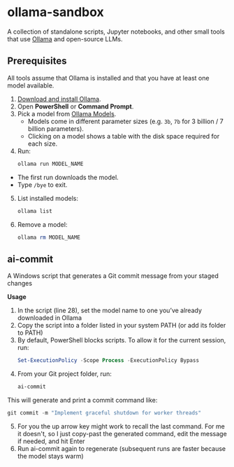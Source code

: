 # ollama-sandbox

A collection of standalone scripts, Jupyter notebooks, and other small tools that use [Ollama](https://ollama.com) and open-source LLMs.

## Prerequisites
All tools assume that Ollama is installed and that you have at least one model available.

1. [Download and install Ollama](https://ollama.com/download).  
2. Open **PowerShell** or **Command Prompt**.  
3. Pick a model from [Ollama Models](https://ollama.com/search).  
   - Models come in different parameter sizes (e.g. `3b`, `7b` for 3 billion / 7 billion parameters).  
   - Clicking on a model shows a table with the disk space required for each size.  
4. Run:
   ```powershell
   ollama run MODEL_NAME
- The first run downloads the model.
- Type `/bye` to exit.
5. List installed models:
   ```powershell
   ollama list
6. Remove a model:
   ```powershell
   ollama rm MODEL_NAME

## ai-commit
A Windows script that generates a Git commit message from your staged changes

**Usage**
1. In the script (line 28), set the model name to one you’ve already downloaded in Ollama
2. Copy the script into a folder listed in your system PATH (or add its folder to PATH)
3. By default, PowerShell blocks scripts. To allow it for the current session, run:
   ```powershell
   Set-ExecutionPolicy -Scope Process -ExecutionPolicy Bypass
4. From your Git project folder, run:
   ```powershell
   ai-commit
This will generate and print a commit command like:
   ```powershell
   git commit -m "Implement graceful shutdown for worker threads"
```
5. For you the up arrow key might work to recall the last command. For me it doesn't, so I just copy-past the generated
command, edit the message if needed, and hit Enter
6. Run ai-commit again to regenerate (subsequent runs are faster because the model stays warm)

